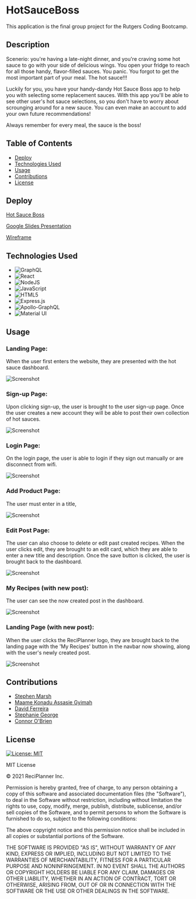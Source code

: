 # HotSauceBoss

This application is the final group project for the Rutgers Coding Bootcamp.

## Description 

Scenerio: you're having a late-night dinner, and you're craving some hot sauce to go with your side of delicious wings. You open your fridge to reach for all those handy, flavor-filled sauces. You panic. You forgot to get the most important part of your meal. The hot sauce!!! 

Luckily for you, you have your handy-dandy Hot Sauce Boss app to help you with selecting some replacement sauces. With this app you'll be able to see other user's hot sauce selections, so you don't have to worry about scrounging around for a new sauce. You can even make an account to add your own future recommendations!

Always remember for every meal, the sauce is the boss!

## Table of Contents 
* [Deploy](#deploy)
* [Technologies Used](#technologies-used)
* [Usage](#usage)
* [Contributions](#contributions)
* [License](#license)

## Deploy

[Hot Sauce Boss](https://hot-sauce-boss.herokuapp.com/)


[Google Slides Presentation](https://docs.google.com/presentation/d/1X_mqOuRji18Zf1p0eE0-4mGU8K9AvyOHhM-bSWyNoAM/edit#slide=id.gede194eb96_1_25)

[Wireframe](https://user-images.githubusercontent.com/14891319/133174756-5d4b96cd-5d66-407d-b1bc-b317dfa62f03.png)

## Technologies Used

* ![GraphQL](https://img.shields.io/badge/-GraphQL-E10098?style=for-the-badge&logo=graphql&logoColor=white)
* ![React](https://img.shields.io/badge/react-%2320232a.svg?style=for-the-badge&logo=react&logoColor=%2361DAFB)
* ![NodeJS](https://img.shields.io/badge/node.js-6DA55F?style=for-the-badge&logo=node.js&logoColor=white)
* ![JavaScript](https://img.shields.io/badge/javascript-%23323330.svg?style=for-the-badge&logo=javascript&logoColor=%23F7DF1E)
* ![HTML5](https://img.shields.io/badge/html5-%23E34F26.svg?style=for-the-badge&logo=html5&logoColor=white)
* ![Express.js](https://img.shields.io/badge/express.js-%23404d59.svg?style=for-the-badge&logo=express&logoColor=%2361DAFB)
* ![Apollo-GraphQL](https://img.shields.io/badge/-ApolloGraphQL-311C87?style=for-the-badge&logo=apollo-graphql)
* ![Material UI](https://img.shields.io/badge/materialui-%230081CB.svg?style=for-the-badge&logo=material-ui&logoColor=white)


## Usage 

### Landing Page:

When the user first enters the website, they are presented with the hot sauce dashboard.


![Screenshot]()

### Sign-up Page:
 
Upon clicking sign-up, the user is brought to the user sign-up page. Once the user creates a new account they will be able to post their own collection of hot sauces.

![Screenshot]()

### Login Page:

On the login page, the user is able to login if they sign out manually or are disconnect from wifi.


![Screenshot]()

### Add Product Page:

The user must enter in a title, 


![Screenshot]()

### Edit Post Page:

The user can also choose to delete or edit past created recipes. When the user clicks edit, they are brought to an edit card, which they are able to enter a new title and description. Once the save button is clicked, the user is brought back to the dashboard.

![Screenshot]()

### My Recipes (with new post):

The user can see the now created post in the dashboard.


![Screenshot]()

### Landing Page (with new post):

When the user clicks the ReciPlanner logo, they are brought back to the landing page with the 'My Recipes' button in the navbar now showing, along with the user's newly created post.

![Screenshot]()


## Contributions

* [Stephen Marsh](https://github.com/Imaparadox)
* [Maame Konadu Assasie Gyimah](https://github.com/maa-hub)
* [David Ferreira](https://github.com/DiSantoz)
* [Stephanie George](https://github.com/stephgeorge22)
* [Connor O'Brien](https://github.com/JConnrO)


## License
[![License: MIT](https://img.shields.io/badge/License-MIT-yellow.svg)](https://opensource.org/licenses/MIT)

MIT License

© 2021 ReciPlanner Inc.

Permission is hereby granted, free of charge, to any person obtaining a copy
of this software and associated documentation files (the "Software"), to deal
in the Software without restriction, including without limitation the rights
to use, copy, modify, merge, publish, distribute, sublicense, and/or sell
copies of the Software, and to permit persons to whom the Software is
furnished to do so, subject to the following conditions:

The above copyright notice and this permission notice shall be included in all
copies or substantial portions of the Software.

THE SOFTWARE IS PROVIDED "AS IS", WITHOUT WARRANTY OF ANY KIND, EXPRESS OR
IMPLIED, INCLUDING BUT NOT LIMITED TO THE WARRANTIES OF MERCHANTABILITY,
FITNESS FOR A PARTICULAR PURPOSE AND NONINFRINGEMENT. IN NO EVENT SHALL THE
AUTHORS OR COPYRIGHT HOLDERS BE LIABLE FOR ANY CLAIM, DAMAGES OR OTHER
LIABILITY, WHETHER IN AN ACTION OF CONTRACT, TORT OR OTHERWISE, ARISING FROM,
OUT OF OR IN CONNECTION WITH THE SOFTWARE OR THE USE OR OTHER DEALINGS IN THE
SOFTWARE.
